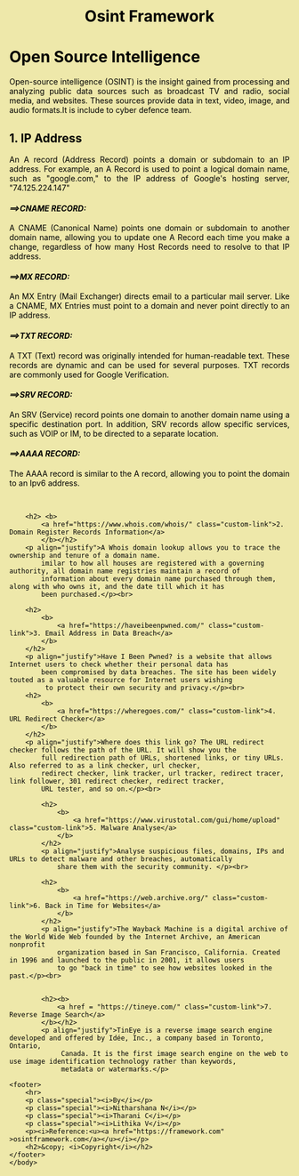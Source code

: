 <html>
    <head>
        <meta charset="UTF-8">
        <meta name="viewport" content="width=device-width, initial-scale=1.0">
        <title>Open Source Intelligence</title>
        <style>
            html{
                background-color: palegoldenrod;
            }
            h4{
                color: black;
            }
            h2{
                color: red;
            }
            .custom-link:hover{
                color: blue;
                background-color: transparent;
                text-decoration: underline;
                text-decoration-color: blue;
                text-decoration-line: underline;
            }
            .custom-link:link{
                color: black;
                background-color: transparent;
                text-decoration: none;
            }
            body{
                color: black;
            }
            .special{
                margin: 0;
            }
            #hello{
                color:blue;
            }
            footer {
            text-align: center;
            padding: 3px;
            background-color: transparent;
        }
        </style>
    </head>
    <body>
        <b><h1 align = "center">
            Osint Framework 
        </h1></b>
        <h1>Open Source Intelligence</h1>
        <p align="justify">Open-source intelligence (OSINT) is the insight gained from processing and analyzing public 
            data sources such as broadcast TV and radio, social media, 
            and websites. These sources provide data in text, video, image, and audio formats.It is include to cyber defence
             team.</p>
        <h2><b>
        <a  href = "https://www.nslookup.io/" class="custom-link">1. IP Address</a>
        </b></h2>
        <p align="justify">
            An A record (Address Record) points a domain or subdomain to an IP address. 
            For example, an A Record is used to point a logical domain name, such as "google.com," to the IP address of Google's
             hosting server, "74.125.224.147" 
        </p>
        <h4><i>==>CNAME RECORD:</i></h4>
        <p align="justify">A CNAME (Canonical Name) points one domain or subdomain to another domain name, allowing you to update one A Record 
            each time you make a change, regardless of how many Host Records need to resolve to that IP address.</p>
            <h4><i>==>MX RECORD:</i></h4>
        <p align="justify">An MX Entry (Mail Exchanger) directs email to a particular mail server. Like a CNAME, MX Entries must point to a 
            domain and never point directly to an IP address.</p>
            <h4><i>==>TXT RECORD:</i></h4>
            <p align="justify">A TXT (Text) record was originally intended for human-readable text. These records are dynamic and can be used for 
                several purposes. TXT records are commonly used for Google Verification.
            </p>
            <h4><i>==>SRV RECORD:</i></h4>
            <p align="justify">An SRV (Service) record points one domain to another domain name using a specific destination port. In addition, 
                SRV records allow specific services, such as VOIP or IM, to be directed to a separate location.</p>
                <h4><i>==>AAAA RECORD:</i></h4>
                <p align="justify">The AAAA record is similar to the A record, allowing you to point the domain to an Ipv6 address. </p>
        <br>
        
        <h2> <b>
            <a href="https://www.whois.com/whois/" class="custom-link">2. Domain Register Records Information</a>
            </b></h2>
        <p align="justify">A Whois domain lookup allows you to trace the ownership and tenure of a domain name. 
            imilar to how all houses are registered with a governing authority, all domain name registries maintain a record of 
            information about every domain name purchased through them, along with who owns it, and the date till which it has 
            been purchased.</p><br>
            
        <h2>
            <b>
                <a href="https://haveibeenpwned.com/" class="custom-link">3. Email Address in Data Breach</a>
            </b>
        </h2>
        <p align="justify">Have I Been Pwned? is a website that allows Internet users to check whether their personal data has 
            been compromised by data breaches. The site has been widely touted as a valuable resource for Internet users wishing
             to protect their own security and privacy.</p><br>
        <h2>
            <b>
                <a href="https://wheregoes.com/" class="custom-link">4. URL Redirect Checker</a>
            </b>
        </h2>
        <p align="justify">Where does this link go? The URL redirect checker follows the path of the URL. It will show you the 
            full redirection path of URLs, shortened links, or tiny URLs. Also referred to as a link checker, url checker, 
            redirect checker, link tracker, url tracker, redirect tracer, link follower, 301 redirect checker, redirect tracker, 
            URL tester, and so on.</p><br>

            <h2>
                <b>
                    <a href="https://www.virustotal.com/gui/home/upload" class="custom-link">5. Malware Analyse</a>
                </b>
            </h2>
            <p align="justify">Analyse suspicious files, domains, IPs and URLs to detect malware and other breaches, automatically 
                share them with the security community. </p><br>    

            <h2>
                <b>
                    <a href="https://web.archive.org/" class="custom-link">6. Back in Time for Websites</a>
                </b>
            </h2>
            <p align="justify">The Wayback Machine is a digital archive of the World Wide Web founded by the Internet Archive, an American nonprofit 
                organization based in San Francisco, California. Created in 1996 and launched to the public in 2001, it allows users 
                to go "back in time" to see how websites looked in the past.</p><br>
    

            <h2><b>
                <a href = "https://tineye.com/" class="custom-link">7. Reverse Image Search</a>
            </b></h2>
            <p align="justify">TinEye is a reverse image search engine developed and offered by Idée, Inc., a company based in Toronto, Ontario,
                 Canada. It is the first image search engine on the web to use image identification technology rather than keywords, 
                 metadata or watermarks.</p>

    <footer>
        <hr>
        <p class="special"><i>By</i></p> 
        <p class="special"><i>Nitharshana N</i></p>
        <p class="special"><i>Tharani C</i></p>
        <p class="special"><i>Lithika V</i></p>
        <p><i>Reference:<u><a href="https://framework.com" >osintframework.com</a></u></i></p>
        <h2>&copy; <i>Copyright</i></h2>
    </footer>
    </body>
</html>
